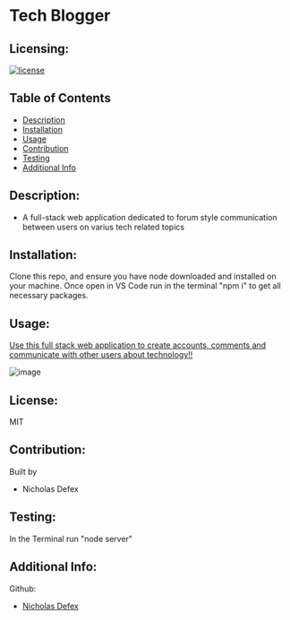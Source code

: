 # Tech Blogger

## Licensing:

[![license](https://img.shields.io/badge/license-MIT-blue)](https://shields.io)

## Table of Contents

- [Description](#description)
- [Installation](#installation)
- [Usage](#usage)
- [Contribution](#contribution)
- [Testing](#testing)
- [Additional Info](#additional-info)

## Description:

- A full-stack web application dedicated to forum style communication between users on varius tech related topics

## Installation:

Clone this repo, and ensure you have node downloaded and installed on your machine. Once open in VS Code run in the terminal "npm i" to get all necessary packages.

## Usage:

[Use this full stack web application to create accounts, comments and communicate with other users about technology!!](https://still-harbor-03794.herokuapp.com/)

![image](https://user-images.githubusercontent.com/92278942/154769567-5a5e1f64-b312-4ae6-a498-5f84b9346f4c.png)


## License:

MIT

## Contribution:

Built by

- Nicholas Defex

## Testing:

In the Terminal run "node server"

## Additional Info:

Github:

- [Nicholas Defex](https://github.com/Ndefected15)


